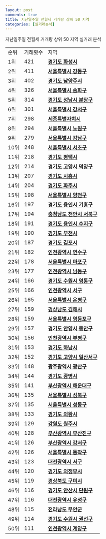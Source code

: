 ```yaml
---
layout: post
comments: true
title: 지난일주일 전월세 거개량 상위 50 지역
categories: [실거래분석]
---
```


지난일주일 전월세 거개량 상위 50 지역 실거래 분석

<table>
  <tr>
    <td>순위</td>
    <td>거래횟수</td>
    <td>지역</td>
  </tr>

  <tr>
    <td>1위</td>
    <td>421</td>
    <td colspan="4" style="font-weight: bold;"><a href="/실거래가/2021/06/25/41590.html">경기도 화성시 </a></td>
  </tr>

  <tr>
    <td>2위</td>
    <td>411</td>
    <td colspan="4" style="font-weight: bold;"><a href="/실거래가/2021/06/25/11740.html">서울특별시 강동구 </a></td>
  </tr>

  <tr>
    <td>3위</td>
    <td>402</td>
    <td colspan="4" style="font-weight: bold;"><a href="/실거래가/2021/06/25/41360.html">경기도 남양주시 </a></td>
  </tr>

  <tr>
    <td>4위</td>
    <td>326</td>
    <td colspan="4" style="font-weight: bold;"><a href="/실거래가/2021/06/25/11710.html">서울특별시 송파구 </a></td>
  </tr>

  <tr>
    <td>5위</td>
    <td>314</td>
    <td colspan="4" style="font-weight: bold;"><a href="/실거래가/2021/06/25/41135.html">경기도 성남시 분당구 </a></td>
  </tr>

  <tr>
    <td>6위</td>
    <td>301</td>
    <td colspan="4" style="font-weight: bold;"><a href="/실거래가/2021/06/25/11500.html">서울특별시 강서구 </a></td>
  </tr>

  <tr>
    <td>7위</td>
    <td>298</td>
    <td colspan="4" style="font-weight: bold;"><a href="/실거래가/2021/06/25/36110.html">세종특별자치시 </a></td>
  </tr>

  <tr>
    <td>8위</td>
    <td>294</td>
    <td colspan="4" style="font-weight: bold;"><a href="/실거래가/2021/06/25/11350.html">서울특별시 노원구 </a></td>
  </tr>

  <tr>
    <td>9위</td>
    <td>279</td>
    <td colspan="4" style="font-weight: bold;"><a href="/실거래가/2021/06/25/11680.html">서울특별시 강남구 </a></td>
  </tr>

  <tr>
    <td>10위</td>
    <td>248</td>
    <td colspan="4" style="font-weight: bold;"><a href="/실거래가/2021/06/25/11650.html">서울특별시 서초구 </a></td>
  </tr>

  <tr>
    <td>11위</td>
    <td>218</td>
    <td colspan="4" style="font-weight: bold;"><a href="/실거래가/2021/06/25/41220.html">경기도 평택시 </a></td>
  </tr>

  <tr>
    <td>12위</td>
    <td>214</td>
    <td colspan="4" style="font-weight: bold;"><a href="/실거래가/2021/06/25/41281.html">경기도 고양시 덕양구 </a></td>
  </tr>

  <tr>
    <td>13위</td>
    <td>207</td>
    <td colspan="4" style="font-weight: bold;"><a href="/실거래가/2021/06/25/41390.html">경기도 시흥시 </a></td>
  </tr>

  <tr>
    <td>14위</td>
    <td>204</td>
    <td colspan="4" style="font-weight: bold;"><a href="/실거래가/2021/06/25/41480.html">경기도 파주시 </a></td>
  </tr>

  <tr>
    <td>15위</td>
    <td>198</td>
    <td colspan="4" style="font-weight: bold;"><a href="/실거래가/2021/06/25/11470.html">서울특별시 양천구 </a></td>
  </tr>

  <tr>
    <td>16위</td>
    <td>197</td>
    <td colspan="4" style="font-weight: bold;"><a href="/실거래가/2021/06/25/41463.html">경기도 용인시 기흥구 </a></td>
  </tr>

  <tr>
    <td>17위</td>
    <td>194</td>
    <td colspan="4" style="font-weight: bold;"><a href="/실거래가/2021/06/25/44133.html">충청남도 천안시 서북구 </a></td>
  </tr>

  <tr>
    <td>18위</td>
    <td>191</td>
    <td colspan="4" style="font-weight: bold;"><a href="/실거래가/2021/06/25/41465.html">경기도 용인시 수지구 </a></td>
  </tr>

  <tr>
    <td>19위</td>
    <td>190</td>
    <td colspan="4" style="font-weight: bold;"><a href="/실거래가/2021/06/25/41190.html">경기도 부천시 </a></td>
  </tr>

  <tr>
    <td>20위</td>
    <td>187</td>
    <td colspan="4" style="font-weight: bold;"><a href="/실거래가/2021/06/25/41570.html">경기도 김포시 </a></td>
  </tr>

  <tr>
    <td>21위</td>
    <td>182</td>
    <td colspan="4" style="font-weight: bold;"><a href="/실거래가/2021/06/25/28185.html">인천광역시 연수구 </a></td>
  </tr>

  <tr>
    <td>22위</td>
    <td>178</td>
    <td colspan="4" style="font-weight: bold;"><a href="/실거래가/2021/06/25/11440.html">서울특별시 마포구 </a></td>
  </tr>

  <tr>
    <td>23위</td>
    <td>177</td>
    <td colspan="4" style="font-weight: bold;"><a href="/실거래가/2021/06/25/28200.html">인천광역시 남동구 </a></td>
  </tr>

  <tr>
    <td>24위</td>
    <td>166</td>
    <td colspan="4" style="font-weight: bold;"><a href="/실거래가/2021/06/25/41117.html">경기도 수원시 영통구 </a></td>
  </tr>

  <tr>
    <td>25위</td>
    <td>166</td>
    <td colspan="4" style="font-weight: bold;"><a href="/실거래가/2021/06/25/28260.html">인천광역시 서구 </a></td>
  </tr>

  <tr>
    <td>26위</td>
    <td>165</td>
    <td colspan="4" style="font-weight: bold;"><a href="/실거래가/2021/06/25/11380.html">서울특별시 은평구 </a></td>
  </tr>

  <tr>
    <td>27위</td>
    <td>159</td>
    <td colspan="4" style="font-weight: bold;"><a href="/실거래가/2021/06/25/48250.html">경상남도 김해시 </a></td>
  </tr>

  <tr>
    <td>28위</td>
    <td>159</td>
    <td colspan="4" style="font-weight: bold;"><a href="/실거래가/2021/06/25/11560.html">서울특별시 영등포구 </a></td>
  </tr>

  <tr>
    <td>29위</td>
    <td>157</td>
    <td colspan="4" style="font-weight: bold;"><a href="/실거래가/2021/06/25/41173.html">경기도 안양시 동안구 </a></td>
  </tr>

  <tr>
    <td>30위</td>
    <td>156</td>
    <td colspan="4" style="font-weight: bold;"><a href="/실거래가/2021/06/25/28237.html">인천광역시 부평구 </a></td>
  </tr>

  <tr>
    <td>31위</td>
    <td>153</td>
    <td colspan="4" style="font-weight: bold;"><a href="/실거래가/2021/06/25/41450.html">경기도 하남시 </a></td>
  </tr>

  <tr>
    <td>32위</td>
    <td>152</td>
    <td colspan="4" style="font-weight: bold;"><a href="/실거래가/2021/06/25/41287.html">경기도 고양시 일산서구 </a></td>
  </tr>

  <tr>
    <td>33위</td>
    <td>148</td>
    <td colspan="4" style="font-weight: bold;"><a href="/실거래가/2021/06/25/29200.html">광주광역시 광산구 </a></td>
  </tr>

  <tr>
    <td>34위</td>
    <td>144</td>
    <td colspan="4" style="font-weight: bold;"><a href="/실거래가/2021/06/25/41210.html">경기도 광명시 </a></td>
  </tr>

  <tr>
    <td>35위</td>
    <td>141</td>
    <td colspan="4" style="font-weight: bold;"><a href="/실거래가/2021/06/25/26350.html">부산광역시 해운대구 </a></td>
  </tr>

  <tr>
    <td>36위</td>
    <td>135</td>
    <td colspan="4" style="font-weight: bold;"><a href="/실거래가/2021/06/25/11290.html">서울특별시 성북구 </a></td>
  </tr>

  <tr>
    <td>37위</td>
    <td>135</td>
    <td colspan="4" style="font-weight: bold;"><a href="/실거래가/2021/06/25/11200.html">서울특별시 성동구 </a></td>
  </tr>

  <tr>
    <td>38위</td>
    <td>133</td>
    <td colspan="4" style="font-weight: bold;"><a href="/실거래가/2021/06/25/41430.html">경기도 의왕시 </a></td>
  </tr>

  <tr>
    <td>39위</td>
    <td>129</td>
    <td colspan="4" style="font-weight: bold;"><a href="/실거래가/2021/06/25/42130.html">강원도 원주시 </a></td>
  </tr>

  <tr>
    <td>40위</td>
    <td>128</td>
    <td colspan="4" style="font-weight: bold;"><a href="/실거래가/2021/06/25/26230.html">부산광역시 부산진구 </a></td>
  </tr>

  <tr>
    <td>41위</td>
    <td>126</td>
    <td colspan="4" style="font-weight: bold;"><a href="/실거래가/2021/06/25/26440.html">부산광역시 강서구 </a></td>
  </tr>

  <tr>
    <td>42위</td>
    <td>126</td>
    <td colspan="4" style="font-weight: bold;"><a href="/실거래가/2021/06/25/11590.html">서울특별시 동작구 </a></td>
  </tr>

  <tr>
    <td>43위</td>
    <td>123</td>
    <td colspan="4" style="font-weight: bold;"><a href="/실거래가/2021/06/25/30170.html">대전광역시 서구 </a></td>
  </tr>

  <tr>
    <td>44위</td>
    <td>120</td>
    <td colspan="4" style="font-weight: bold;"><a href="/실거래가/2021/06/25/41150.html">경기도 의정부시 </a></td>
  </tr>

  <tr>
    <td>45위</td>
    <td>119</td>
    <td colspan="4" style="font-weight: bold;"><a href="/실거래가/2021/06/25/47190.html">경상북도 구미시 </a></td>
  </tr>

  <tr>
    <td>46위</td>
    <td>116</td>
    <td colspan="4" style="font-weight: bold;"><a href="/실거래가/2021/06/25/41273.html">경기도 안산시 단원구 </a></td>
  </tr>

  <tr>
    <td>47위</td>
    <td>116</td>
    <td colspan="4" style="font-weight: bold;"><a href="/실거래가/2021/06/25/30200.html">대전광역시 유성구 </a></td>
  </tr>

  <tr>
    <td>48위</td>
    <td>115</td>
    <td colspan="4" style="font-weight: bold;"><a href="/실거래가/2021/06/25/46840.html">전라남도 무안군 </a></td>
  </tr>

  <tr>
    <td>49위</td>
    <td>114</td>
    <td colspan="4" style="font-weight: bold;"><a href="/실거래가/2021/06/25/41113.html">경기도 수원시 권선구 </a></td>
  </tr>

  <tr>
    <td>50위</td>
    <td>111</td>
    <td colspan="4" style="font-weight: bold;"><a href="/실거래가/2021/06/25/28245.html">인천광역시 계양구 </a></td>
  </tr>

</table>
